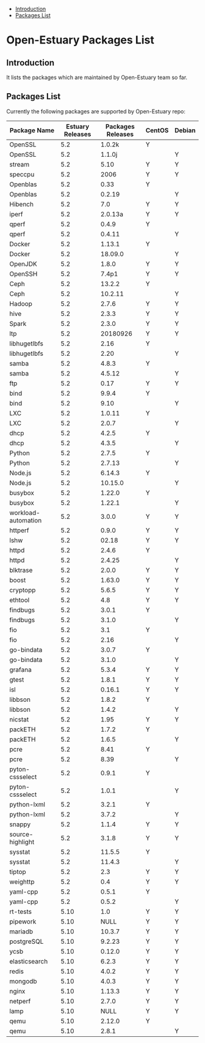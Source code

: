 * [Introduction](#1)
* [Packages List](#2)

# Open-Estuary Packages List
## <a name="1">Introduction</a>  
It lists the packages which are maintained by Open-Estuary team so far.

## <a name="2">Packages List</a> 
Currently the following packages are supported by Open-Estuary repo:

|	Package Name	|	Estuary Releases	|	Packages Releases	|	CentOS	|	Debian	|
|--|--|--|--|--|
|OpenSSL|5.2|1.0.2k|Y||
|OpenSSL|5.2|1.1.0j||Y|
|stream|5.2|5.10|Y|Y|
|speccpu|5.2|2006|Y|Y|
|Openblas|5.2|0.33|Y||
|Openblas|5.2|0.2.19||Y|
|Hibench|5.2|7.0|Y|Y|
|iperf|5.2|2.0.13a|Y|Y|
|qperf|5.2|0.4.9|Y||
|qperf|5.2|0.4.11||Y|
|Docker|5.2|1.13.1|Y||
|Docker|5.2|18.09.0||Y|
|OpenJDK|5.2|1.8.0|Y|Y|
|OpenSSH|5.2|7.4p1|Y|Y|
|Ceph|5.2|13.2.2|Y||
|Ceph|5.2|10.2.11||Y|
|Hadoop|5.2|2.7.6|Y|Y|
|hive|5.2|2.3.3|Y|Y|
|Spark|5.2|2.3.0|Y|Y|
|ltp|5.2|20180926|Y|Y|
|libhugetlbfs|5.2|2.16|Y||
|libhugetlbfs|5.2|2.20||Y|
|samba|5.2|4.8.3|Y||
|samba|5.2|4.5.12||Y|
|ftp|5.2|0.17|Y|Y|
|bind|5.2|9.9.4|Y||
|bind|5.2|9.10||Y|
|LXC|5.2|1.0.11|Y||
|LXC|5.2|2.0.7||Y|
|dhcp|5.2|4.2.5|Y||
|dhcp|5.2|4.3.5||Y|
|Python|5.2|2.7.5|Y||
|Python|5.2|2.7.13||Y|
|Node.js|5.2|6.14.3|Y||
|Node.js|5.2|10.15.0||Y|
|busybox|5.2|1.22.0|Y||
|busybox|5.2|1.22.1||Y|
|workload-automation|5.2|3.0.0|Y|Y|
|httperf|5.2|0.9.0|Y|Y|
|lshw|5.2|02.18|Y|Y|
|httpd|5.2|2.4.6|Y||
|httpd|5.2|2.4.25||Y|
|blktrase|5.2|2.0.0|Y|Y|
|boost|5.2|1.63.0|Y|Y|
|cryptopp|5.2|5.6.5|Y|Y|
|ethtool|5.2|4.8|Y|Y|
|findbugs|5.2|3.0.1|Y||
|findbugs|5.2|3.1.0||Y|
|fio|5.2|3.1|Y||
|fio|5.2|2.16||Y|
|go-bindata|5.2|3.0.7|Y||
|go-bindata|5.2|3.1.0||Y|
|grafana|5.2|5.3.4|Y|Y|
|gtest|5.2|1.8.1|Y|Y|
|isl|5.2|0.16.1|Y|Y|
|libbson|5.2|1.8.2|Y||
|libbson|5.2|1.4.2||Y|
|nicstat|5.2|1.95|Y|Y|
|packETH|5.2|1.7.2|Y||
|packETH|5.2|1.6.5||Y|
|pcre|5.2|8.41|Y||
|pcre|5.2|8.39||Y|
|pyton-cssselect|5.2|0.9.1|Y||
|pyton-cssselect|5.2|1.0.1||Y|
|python-lxml|5.2|3.2.1|Y||
|python-lxml|5.2|3.7.2||Y|
|snappy|5.2|1.1.4|Y|Y|
|source-highlight|5.2|3.1.8|Y|Y|
|sysstat|5.2|11.5.5|Y||
|sysstat|5.2|11.4.3||Y|
|tiptop|5.2|2.3|Y|Y|
|weighttp|5.2|0.4|Y|Y|
|yaml-cpp|5.2|0.5.1|Y||
|yaml-cpp|5.2|0.5.2||Y|
|rt-tests|5.10|1.0|Y|Y|
|pipework|5.10|NULL|Y|Y|
|mariadb|5.10|10.3.7|Y|Y|
|postgreSQL|5.10|9.2.23|Y|Y|
|ycsb|5.10|0.12.0|Y|Y|
|elasticsearch|5.10|6.2.3|Y|Y|
|redis|5.10|4.0.2|Y|Y|
|mongodb|5.10|4.0.3|Y|Y|
|nginx|5.10|1.13.3|Y|Y|
|netperf|5.10|2.7.0|Y|Y|
|lamp|5.10|NULL|Y|Y|
|qemu|5.10|2.12.0|Y||
|qemu|5.10|2.8.1||Y|